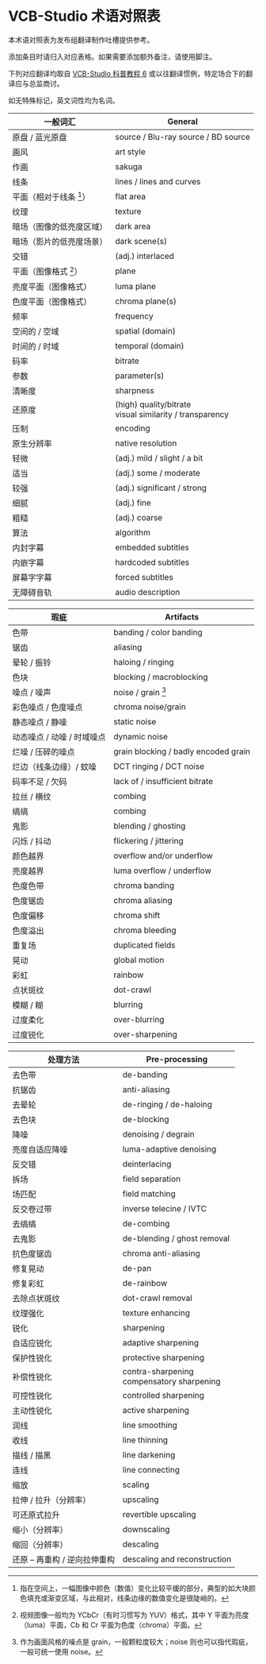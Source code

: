 # VCB-Studio 术语对照表

本术语对照表为发布组翻译制作吐槽提供参考。

添加条目时请归入对应表格。如果需要添加额外备注，请使用脚注。

下列对应翻译均取自 [VCB-Studio 科普教程 6](https://vcb-s.com/archives/4738) 或以往翻译惯例，特定场合下的翻译应与总监商讨。

如无特殊标记，英文词性均为名词。

| 一般词汇                 | General                                                      |
| ------------------------ | ------------------------------------------------------------ |
| 原盘 / 蓝光原盘          | source / Blu-ray source / BD source                          |
| 画风                     | art style                                                    |
| 作画                     | sakuga                                                       |
| 线条                     | lines / lines and curves                                     |
| 平面（相对于线条 [^1]）  | flat area                                                    |
| 纹理                     | texture                                                      |
| 暗场（图像的低亮度区域） | dark area                                                    |
| 暗场（影片的低亮度场景） | dark scene(s)                                                |
| 交错                     | (adj.) interlaced                                            |
| 平面（图像格式 [^2]）    | plane                                                        |
| 亮度平面（图像格式）     | luma plane                                                   |
| 色度平面（图像格式）     | chroma plane(s)                                              |
| 频率                     | frequency                                                    |
| 空间的 / 空域            | spatial (domain)                                             |
| 时间的 / 时域            | temporal (domain)                                            |
| 码率                     | bitrate                                                      |
| 参数                     | parameter(s)                                                 |
| 清晰度                   | sharpness                                                    |
| 还原度                   | (high) quality/bitrate <br> visual similarity / transparency |
| 压制                     | encoding                                                     |
| 原生分辨率               | native resolution                                            |
| 轻微                     | (adj.) mild / slight / a bit                                 |
| 适当                     | (adj.) some / moderate                                       |
| 较强                     | (adj.) significant / strong                                  |
| 细腻                     | (adj.) fine                                                  |
| 粗糙                     | (adj.) coarse                                                |         
| 算法                     | algorithm                                                    |
| 内封字幕                 | embedded subtitles                                           |
| 内嵌字幕                 | hardcoded subtitles                                          | 
| 屏幕字字幕               | forced subtitles                                             |
| 无障碍音轨               | audio description                                            |

| 瑕疵                       | Artifacts                            |
| -------------------------- | ------------------------------------ |
| 色带                       | banding / color banding              |
| 锯齿                       | aliasing                             |
| 晕轮 / 振铃                | haloing / ringing                    |
| 色块                       | blocking / macroblocking             |
| 噪点 / 噪声                | noise / grain [^3]                   |
| 彩色噪点 / 色度噪点        | chroma noise/grain                   |
| 静态噪点 / 静噪            | static noise                         |
| 动态噪点 / 动噪 / 时域噪点 | dynamic noise                        |
| 烂噪 / 压碎的噪点          | grain blocking / badly encoded grain |
| 烂边（线条边缘）/ 蚊噪     | DCT ringing / DCT noise              |
| 码率不足 / 欠码            | lack of / insufficient bitrate       |
| 拉丝 / 横纹                | combing                              |
| 缟缟                       | combing                              |
| 鬼影                       | blending / ghosting                  |
| 闪烁 / 抖动                | flickering / jittering               |
| 颜色越界                   | overflow and/or underflow            |
| 亮度越界                   | luma overflow / underflow           |
| 色度色带                   | chroma banding                       |
| 色度锯齿                   | chroma aliasing                      |
| 色度偏移                   | chroma shift                         |
| 色度溢出                   | chroma bleeding                      |
| 重复场                     | duplicated fields                    |
| 晃动                       | global motion                        |
| 彩虹                       | rainbow                              |
| 点状斑纹                   | dot-crawl                            |
| 模糊 / 糊                  | blurring                             |
| 过度柔化                   | over-blurring                        |
| 过度锐化                   | over-sharpening                      |

| 处理方法                     | Pre-processing                                 |
| ---------------------------- | ---------------------------------------------- |
| 去色带                       | de-banding                                     |
| 抗锯齿                       | anti-aliasing                                  |
| 去晕轮                       | de-ringing / de-haloing                        |
| 去色块                       | de-blocking                                    |
| 降噪                         | denoising / degrain                            |
| 亮度自适应降噪               | luma-adaptive denoising                        |
| 反交错                       | deinterlacing                                  |
| 拆场                         | field separation                               |
| 场匹配                       | field matching                                 |
| 反交卷过带                   | inverse telecine / IVTC                        |
| 去缟缟                       | de-combing                                     |
| 去鬼影                       | de-blending / ghost removal                    |
| 抗色度锯齿                   | chroma anti-aliasing                           |
| 修复晃动                     | de-pan                                         |
| 修复彩虹                     | de-rainbow                                     |
| 去除点状斑纹                 | dot-crawl removal                              |
| 纹理强化                     | texture enhancing                              |
| 锐化                         | sharpening                                     |
| 自适应锐化                   | adaptive sharpening                            |
| 保护性锐化                   | protective sharpening                          |
| 补偿性锐化                   | contra-sharpening <br> compensatory sharpening |
| 可控性锐化                   | controlled sharpening                          |
| 主动性锐化                   | active sharpening                              |
| 润线                         | line smoothing                                 |
| 收线                         | line thinning                                  |
| 描线 / 描黑                  | line darkening                                 |
| 连线                         | line connecting                                |
| 缩放                         | scaling                                        |
| 拉伸 / 拉升（分辨率）        | upscaling                                      |
| 可还原式拉升                 | revertible upscaling                           |
| 缩小（分辨率）               | downscaling                                    |
| 缩回（分辨率）               | descaling                                      |
| 还原 – 再重构 / 逆向拉伸重构 | descaling and reconstruction                   |

[^1]: 指在空间上，一幅图像中颜色（数值）变化比较平缓的部分，典型的如大块颜色填充或渐变区域，与此相对，线条边缘的数值变化是很陡峭的。

[^2]: 视频图像一般均为 YCbCr（有时习惯写为 YUV）格式，其中 Y 平面为亮度（luma）平面，Cb 和 Cr 平面为色度（chroma）平面。

[^3]: 作为画面风格的噪点是 grain，一般颗粒度较大；noise 则也可以指代瑕疵，一般可统一使用 noise。

